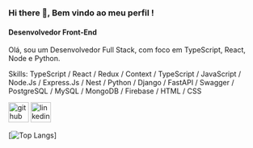 ### Hi there 👋, Bem vindo ao meu perfil !
#### Desenvolvedor Front-End
Olá, sou um Desenvolvedor Full Stack, com foco em TypeScript, React, Node e Python.

Skills: TypeScript / React / Redux / Context / TypeScript / JavaScript / Node.Js / Express.Js / Nest / Python / Django / FastAPI / Swagger / PostgreSQL / MySQL / MongoDB / Firebase / HTML / CSS


[<img src='https://cdn.jsdelivr.net/npm/simple-icons@3.0.1/icons/github.svg' alt='github' height='40'>](https://github.com/viniciusgrp)  [<img src='https://cdn.jsdelivr.net/npm/simple-icons@3.0.1/icons/linkedin.svg' alt='linkedin' height='40'>](https://linkedin.com/in/viniciusgrp/)  

[![Top Langs](https://github-readme-stats.vercel.app/api/top-langs/?username=viniciusgrp)]
